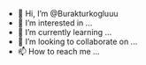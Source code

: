 - 👋 Hi, I’m @Burakturkogluuu
- 👀 I’m interested in ...
- 🌱 I’m currently learning ...
- 💞️ I’m looking to collaborate on ...
- 📫 How to reach me ...

<!---
Burakturkogluuu/Burakturkogluuu is a ✨ special ✨ repository because its `README.md` (this file) appears on your GitHub profile.
You can click the Preview link to take a look at your changes.
--->
